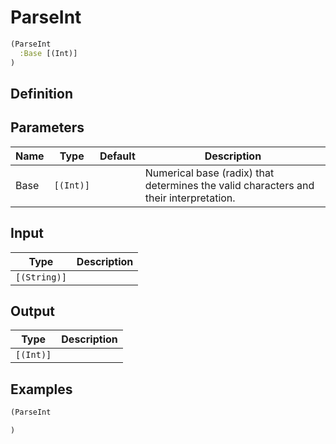 # ParseInt

```clojure
(ParseInt
  :Base [(Int)]
)
```

## Definition


## Parameters
| Name | Type | Default | Description |
|------|------|---------|-------------|
| Base | `[(Int)]` |  | Numerical base (radix) that determines the valid characters and their interpretation. |


## Input
| Type | Description |
|------|-------------|
| `[(String)]` |  |


## Output
| Type | Description |
|------|-------------|
| `[(Int)]` |  |


## Examples

```clojure
(ParseInt

)
```
